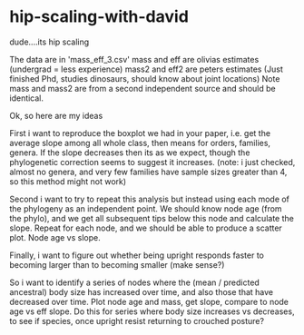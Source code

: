# hip-scaling-with-david
dude....its hip scaling

The data are in 'mass_eff_3.csv'
mass and eff are olivias estimates (undergrad = less experience)
mass2 and eff2 are peters estimates (Just finished Phd, studies dinosaurs, should know about joint locations)
Note mass and mass2 are from a second independent source and should be identical. 


Ok, so here are my ideas

First i want to reproduce the boxplot we had in your paper, i.e. get the average slope among all whole class, then means for orders, families, genera. If the slope decreases then its as we expect, though the phylogenetic correction seems to suggest it increases. 
(note: i just checked, almost no genera, and very few families have sample sizes greater than 4, so this method might not work)

Second i want to try to repeat this analysis but instead using each mode of the phylogeny as an independent point. We should know node age (from the phylo), and we get all subsequent tips below this node and calculate the slope. Repeat for each node, and we should be able to produce a scatter plot. Node age vs slope. 

Finally, i want to figure out whether being upright responds faster to becoming larger than to becoming smaller (make sense?) 

So i want to identify a series of nodes where the (mean / predicted ancestral) body size has increased over time, and also those that have decreased over time. Plot node age and mass, get slope, compare to node age vs eff slope. Do this for series where body size increases vs decreases, to see if species, once upright resist returning to crouched posture? 



